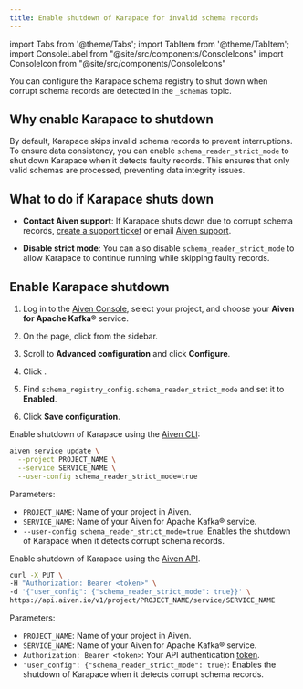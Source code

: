 ```yaml
---
title: Enable shutdown of Karapace for invalid schema records
---
```


import Tabs from '@theme/Tabs';
import TabItem from '@theme/TabItem';
import ConsoleLabel from "@site/src/components/ConsoleIcons"
import ConsoleIcon from "@site/src/components/ConsoleIcons"

You can configure the Karapace schema registry to  shut down when corrupt schema records are detected in the `_schemas` topic.

## Why enable Karapace to shutdown

By default, Karapace skips invalid schema records to prevent interruptions. To ensure
data consistency, you can enable `schema_reader_strict_mode` to shut down Karapace when
it detects faulty records. This ensures that only valid schemas are processed,
preventing data integrity issues.

## What to do if Karapace shuts down

- **Contact Aiven support**: If Karapace shuts down due to corrupt schema records,
  [create a support ticket](/docs/platform/howto/support) or email
  [Aiven support](mailto:support@aiven.io).

- **Disable strict mode**: You can also disable `schema_reader_strict_mode` to allow
  Karapace to continue running while skipping faulty records.

## Enable Karapace shutdown

<Tabs groupId="enable-shutdown">
<TabItem value="Console" label="Console" default>

1. Log in to the [Aiven Console](https://console.aiven.io/), select your project, and
   choose your **Aiven for Apache Kafka®** service.

1. On the <ConsoleLabel name="overview"/> page, click
   <ConsoleLabel name="service settings"/> from the sidebar.

1. Scroll to **Advanced configuration** and click **Configure**.

1. Click <ConsoleIcon name="Add config options"/>.

1. Find `schema_registry_config.schema_reader_strict_mode` and set it to **Enabled**.

1. Click **Save configuration**.

</TabItem>
<TabItem value="CLI" label="CLI">

Enable shutdown of Karapace using the [Aiven CLI](/docs/tools/cli):

```bash
aiven service update \
  --project PROJECT_NAME \
  --service SERVICE_NAME \
  --user-config schema_reader_strict_mode=true
```

Parameters:

- `PROJECT_NAME`: Name of your project in Aiven.
- `SERVICE_NAME`: Name of your Aiven for Apache Kafka® service.
- `--user-config schema_reader_strict_mode=true`: Enables the shutdown of Karapace
  when it detects corrupt schema records.

</TabItem>
<TabItem value="API" label="API">

Enable shutdown of Karapace using the [Aiven API](/docs/tools/api).

```bash
curl -X PUT \
-H "Authorization: Bearer <token>" \
-d '{"user_config": {"schema_reader_strict_mode": true}}' \
https://api.aiven.io/v1/project/PROJECT_NAME/service/SERVICE_NAME
```

Parameters:

- `PROJECT_NAME`: Name of your project in Aiven.
- `SERVICE_NAME`: Name of your Aiven for Apache Kafka® service.
- `Authorization: Bearer <token>`: Your API authentication
  [token](/docs/platform/concepts/authentication-tokens).
- `"user_config": {"schema_reader_strict_mode": true}`: Enables the shutdown of
  Karapace when it detects corrupt schema records.

</TabItem>
</Tabs>
